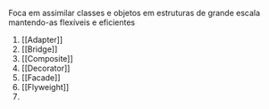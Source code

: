 Foca em assimilar classes e objetos em estruturas de grande escala mantendo-as flexíveis e eficientes

1. [[Adapter]]
2. [[Bridge]]
3. [[Composite]]
4. [[Decorator]]
5. [[Facade]]
6. [[Flyweight]]
7. 